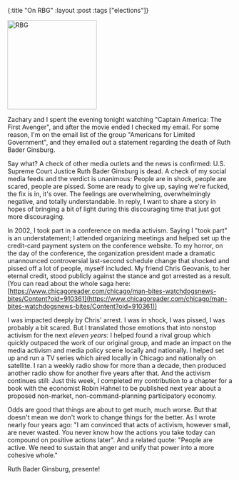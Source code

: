 {:title "On RBG"
:layout :post
:tags  ["elections"]}

<img src="http://www.szcz.org/img/rbg.jpg" width="200px" alt="RBG"/>

Zachary and I spent the evening tonight watching "Captain America: The First Avenger", and after the movie ended I checked my email.  For some reason, I'm on the email list of the group "Americans for Limited Government", and they emailed out a statement regarding the death of Ruth Bader Ginsburg.  

Say what?  A check of other media outlets and the news is confirmed: U.S. Supreme Court Justice Ruth Bader Ginsburg is dead.  A check of my social media feeds and the verdict is unanimous: People are in shock, people are scared, people are pissed.  Some are ready to give up, saying we're fucked, the fix is in, it's over.  The feelings are overwhelming, overwhelmingly negative, and totally understandable.  In reply, I want to share a story in hopes of bringing a bit of light during this discouraging time that just got more discouraging.

In 2002, I took part in a conference on media activism.  Saying I "took part" is an understatement; I attended organizing meetings and helped set up the credit-card payment system on the conference website.  To my horror, on the day of the conference, the organization president made a dramatic unannounced controversial last-second schedule change that shocked and pissed off a lot of people, myself included.  My friend Chris Geovanis, to her eternal credit, stood publicly against the stance and got arrested as a result.  (You can read about the whole saga here: [https://www.chicagoreader.com/chicago/man-bites-watchdogsnews-bites/Content?oid=910361](https://www.chicagoreader.com/chicago/man-bites-watchdogsnews-bites/Content?oid=910361))

I was impacted deeply by Chris' arrest.  I was in shock, I was pissed, I was probably a bit scared.  But I translated those emotions that into nonstop activism for the next _eleven years_: I helped found a rival group which quickly outpaced the work of our original group, and made an impact on the media activism and media policy scene locally and nationally.  I helped set up and run a TV series which aired locally in Chicago and nationally on satellite.  I ran a weekly radio show for more than a decade, then produced another radio show for another five years after that.  And the activism continues still: Just this week, I completed my contribution to a chapter for a book with the economist Robin Hahnel to be published next year about a proposed non-market, non-command-planning participatory economy.

Odds are good that things are about to get much, much worse.  But that doesn't mean we don't work to change things for the better.  As I wrote nearly four years ago: "I am convinced that acts of activism, however small, are never wasted.  You never know how the actions you take today can compound on positive actions later".  And a related quote: "People are active. We need to sustain that anger and unify that power into a more cohesive whole."

Ruth Bader Ginsburg, presente!
